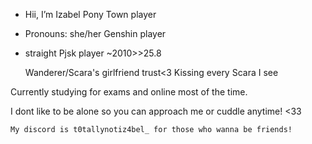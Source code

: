 - Hii, I’m Izabel       Pony Town player
- Pronouns: she/her     Genshin player
- straight              Pjsk player
  ~2010>>25.8
  
  Wanderer/Scara's girlfriend trust<3
Kissing every Scara I see

Currently studying for exams and online most of the time.

I dont like to be alone so you can approach me or cuddle anytime! <33

    My discord is t0tallynotiz4bel_ for those who wanna be friends!
